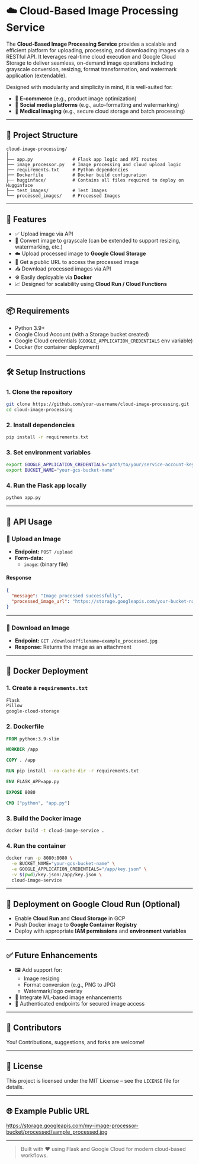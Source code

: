 # ☁️ Cloud-Based Image Processing Service

The **Cloud-Based Image Processing Service** provides a scalable and efficient platform for uploading, processing, and downloading images via a RESTful API. It leverages real-time cloud execution and Google Cloud Storage to deliver seamless, on-demand image operations including grayscale conversion, resizing, format transformation, and watermark application (extendable).

Designed with modularity and simplicity in mind, it is well-suited for:
- 🛒 **E-commerce** (e.g., product image optimization)
- 📱 **Social media platforms** (e.g., auto-formatting and watermarking)
- 🏥 **Medical imaging** (e.g., secure cloud storage and batch processing)

---

## 📂 Project Structure

```
cloud-image-processing/
│
├── app.py               # Flask app logic and API routes
├── image_processor.py   # Image processing and cloud upload logic
├── requirements.txt     # Python dependencies
├── Dockerfile           # Docker build configuration
├── hugginface/          # Contains all files required to deploy on Hugginface
├── test_images/         # Test Images
└── processed_images/    # Processed Images
```

---

## 🚀 Features

- ✅ Upload image via API
- 🎨 Convert image to grayscale (can be extended to support resizing, watermarking, etc.)
- ☁️ Upload processed image to **Google Cloud Storage**
- 🔗 Get a public URL to access the processed image
- 📥 Download processed images via API
- ⚙️ Easily deployable via **Docker**
- 📈 Designed for scalability using **Cloud Run / Cloud Functions**

---

## 📦 Requirements

- Python 3.9+
- Google Cloud Account (with a Storage bucket created)
- Google Cloud credentials (`GOOGLE_APPLICATION_CREDENTIALS` env variable)
- Docker (for container deployment)

---

## 🛠️ Setup Instructions

### 1. Clone the repository

```bash
git clone https://github.com/your-username/cloud-image-processing.git
cd cloud-image-processing
```

### 2. Install dependencies

```bash
pip install -r requirements.txt
```

### 3. Set environment variables

```bash
export GOOGLE_APPLICATION_CREDENTIALS="path/to/your/service-account-key.json"
export BUCKET_NAME="your-gcs-bucket-name"
```

### 4. Run the Flask app locally

```bash
python app.py
```

---

## 🧪 API Usage

### 🔼 Upload an Image

- **Endpoint:** `POST /upload`
- **Form-data:**  
  - `image`: (binary file)

#### Response

```json
{
  "message": "Image processed successfully",
  "processed_image_url": "https://storage.googleapis.com/your-bucket-name/processed/example_processed.jpg"
}
```

---

### 🔽 Download an Image

- **Endpoint:** `GET /download?filename=example_processed.jpg`
- **Response:** Returns the image as an attachment

---

## 🐳 Docker Deployment

### 1. Create a `requirements.txt`

```txt
Flask
Pillow
google-cloud-storage
```

### 2. Dockerfile

```dockerfile
FROM python:3.9-slim

WORKDIR /app

COPY . /app

RUN pip install --no-cache-dir -r requirements.txt

ENV FLASK_APP=app.py

EXPOSE 8080

CMD ["python", "app.py"]
```

### 3. Build the Docker image

```bash
docker build -t cloud-image-service .
```

### 4. Run the container

```bash
docker run -p 8080:8080 \
  -e BUCKET_NAME="your-gcs-bucket-name" \
  -e GOOGLE_APPLICATION_CREDENTIALS="/app/key.json" \
  -v $(pwd)/key.json:/app/key.json \
  cloud-image-service
```

---

## 📡 Deployment on Google Cloud Run (Optional)

- Enable **Cloud Run** and **Cloud Storage** in GCP
- Push Docker image to **Google Container Registry**
- Deploy with appropriate **IAM permissions** and **environment variables**

---

## ✅ Future Enhancements

- 🖼️ Add support for:
  - Image resizing
  - Format conversion (e.g., PNG to JPG)
  - Watermark/logo overlay
- 🧠 Integrate ML-based image enhancements
- 🔐 Authenticated endpoints for secured image access

---

## 👥 Contributors

You! Contributions, suggestions, and forks are welcome!

---

## 📃 License

This project is licensed under the MIT License – see the `LICENSE` file for details.

---

## 🌐 Example Public URL

https://storage.googleapis.com/my-image-processor-bucket/processed/sample_processed.jpg

---

> Built with ❤️ using Flask and Google Cloud for modern cloud-based workflows.
